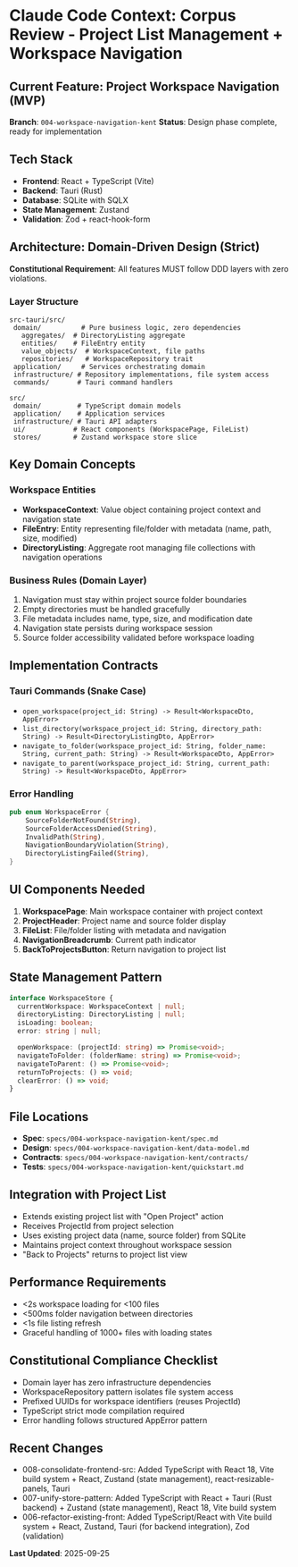 # Claude Code Context: Corpus Review - Project List Management + Workspace Navigation

## Current Feature: Project Workspace Navigation (MVP)

**Branch**: `004-workspace-navigation-kent`
**Status**: Design phase complete, ready for implementation

## Tech Stack

- **Frontend**: React + TypeScript (Vite)
- **Backend**: Tauri (Rust)
- **Database**: SQLite with SQLX
- **State Management**: Zustand
- **Validation**: Zod + react-hook-form

## Architecture: Domain-Driven Design (Strict)

**Constitutional Requirement**: All features MUST follow DDD layers with zero violations.

### Layer Structure

```
src-tauri/src/
 domain/          # Pure business logic, zero dependencies
   aggregates/  # DirectoryListing aggregate
   entities/    # FileEntry entity
   value_objects/  # WorkspaceContext, file paths
   repositories/   # WorkspaceRepository trait
 application/     # Services orchestrating domain
 infrastructure/ # Repository implementations, file system access
 commands/       # Tauri command handlers

src/
 domain/         # TypeScript domain models
 application/    # Application services
 infrastructure/ # Tauri API adapters
 ui/            # React components (WorkspacePage, FileList)
 stores/        # Zustand workspace store slice
```

## Key Domain Concepts

### Workspace Entities

- **WorkspaceContext**: Value object containing project context and navigation state
- **FileEntry**: Entity representing file/folder with metadata (name, path, size, modified)
- **DirectoryListing**: Aggregate root managing file collections with navigation operations

### Business Rules (Domain Layer)

1. Navigation must stay within project source folder boundaries
2. Empty directories must be handled gracefully
3. File metadata includes name, type, size, and modification date
4. Navigation state persists during workspace session
5. Source folder accessibility validated before workspace loading

## Implementation Contracts

### Tauri Commands (Snake Case)

- `open_workspace(project_id: String) -> Result<WorkspaceDto, AppError>`
- `list_directory(workspace_project_id: String, directory_path: String) -> Result<DirectoryListingDto, AppError>`
- `navigate_to_folder(workspace_project_id: String, folder_name: String, current_path: String) -> Result<WorkspaceDto, AppError>`
- `navigate_to_parent(workspace_project_id: String, current_path: String) -> Result<WorkspaceDto, AppError>`

### Error Handling

```rust
pub enum WorkspaceError {
    SourceFolderNotFound(String),
    SourceFolderAccessDenied(String),
    InvalidPath(String),
    NavigationBoundaryViolation(String),
    DirectoryListingFailed(String),
}
```

## UI Components Needed

1. **WorkspacePage**: Main workspace container with project context
2. **ProjectHeader**: Project name and source folder display
3. **FileList**: File/folder listing with metadata and navigation
4. **NavigationBreadcrumb**: Current path indicator
5. **BackToProjectsButton**: Return navigation to project list

## State Management Pattern

```typescript
interface WorkspaceStore {
  currentWorkspace: WorkspaceContext | null;
  directoryListing: DirectoryListing | null;
  isLoading: boolean;
  error: string | null;

  openWorkspace: (projectId: string) => Promise<void>;
  navigateToFolder: (folderName: string) => Promise<void>;
  navigateToParent: () => Promise<void>;
  returnToProjects: () => void;
  clearError: () => void;
}
```

## File Locations

- **Spec**: `specs/004-workspace-navigation-kent/spec.md`
- **Design**: `specs/004-workspace-navigation-kent/data-model.md`
- **Contracts**: `specs/004-workspace-navigation-kent/contracts/`
- **Tests**: `specs/004-workspace-navigation-kent/quickstart.md`

## Integration with Project List

- Extends existing project list with "Open Project" action
- Receives ProjectId from project selection
- Uses existing project data (name, source folder) from SQLite
- Maintains project context throughout workspace session
- "Back to Projects" returns to project list view

## Performance Requirements

- <2s workspace loading for <100 files
- <500ms folder navigation between directories
- <1s file listing refresh
- Graceful handling of 1000+ files with loading states

## Constitutional Compliance Checklist

-  Domain layer has zero infrastructure dependencies
-  WorkspaceRepository pattern isolates file system access
-  Prefixed UUIDs for workspace identifiers (reuses ProjectId)
-  TypeScript strict mode compilation required
-  Error handling follows structured AppError pattern

## Recent Changes
- 008-consolidate-frontend-src: Added TypeScript with React 18, Vite build system + React, Zustand (state management), react-resizable-panels, Tauri
- 007-unify-store-pattern: Added TypeScript with React + Tauri (Rust backend) + Zustand (state management), React 18, Vite build system
- 006-refactor-existing-front: Added TypeScript/React with Vite build system + React, Zustand, Tauri (for backend integration), Zod (validation)


**Last Updated**: 2025-09-25
